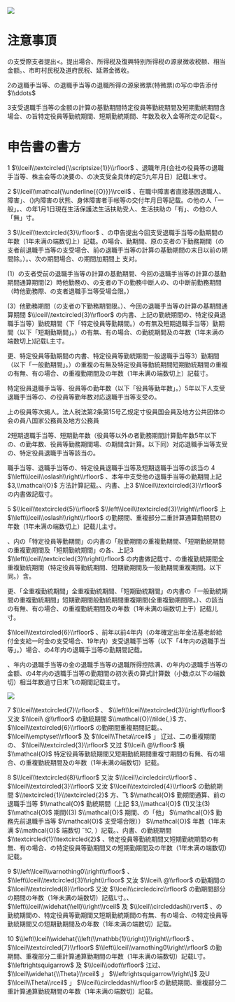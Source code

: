 ![](https://www.nta.go.jp/tmp/faceacba-2261-44fd-8fa9-1cd68c40f1c0/images/e981190251b1cad080f282761fdb13d00e6c89b601767b4c6f83bd19cf23e83a.jpg)

# 注意事頂

の支受際支者提出<。提出場合、所得税及復興特别所得税の源泉微收税额、相当金额。、市町村民税及道府民税、延滞金微收。

2の退職手当等、の退職手当等の退職所得の源泉微票(特微票)の写の申告添付 $\\ddots$

3支受退職手当等の金额の計算の基勤期間特定役員等勤統期間及短期勤統期間含場合、の旨特定役員等勤統期間、短期勤統期間、年数及收入金等所定の記载<。

# 申告書の書方

1 $\\lceil\\textcircled{\\scriptsize{1}}\\rfloor$ 、退職年月(会社の役員等の退職手当等、株主会等の决要の、の决支受金具体的定5九年月日）記载L末寸。

2 $\\lceil\\mathcal{\\underline{{O}}}\\rceil$ 、在職中障害者直接基因退職人、障害」、（)内障害の状熊、身体障害者手帐等の交付年月日等記载。の他の人「一般」。、の年1月1日現在生活保護法生活扶助受人、生活扶助の「有」、の他の人「無」寸。

3 $\\lceil\\textcircled{3}\\rfloor$ 、の申告提出今回支受退職手当等の勤期間の年数（1年未满の端数切上）記载。の場合、勤期間、原の支者の下勤務期間（の支者前退職手当等の支受場合、前の退職手当等の計算の基勤期間の末日以前の期間除。）。、次の期間場合、の期間加期間上 支对。

(1）の支者受前の退職手当等の計算の基勤期間、今回の退職手当等の計算の基勤期間通算期間(2）時他勤務の、の支者の下の勤務中断人の、の中断前勤務期間（時他勤務際、の支者退職手当等受場合限。）

(3）他勤務期間（の支者の下勤務期間限。）、今回の退職手当等の計算の基期間通算期間 $\\lceil\\textcircled{3}\\rfloor$ の内書、上記の勤統期間の、特定役員退職手当等）勤統期間（下「特定役員等勤期間。）の有無及短期退職手当等）勤期間（以下「短期勤期間」。）の有無、有の場合、の勤統期間及の年数（1年未满の端数切上)記载L主寸。

更、特定役員等勤期間の内書、特定役員等勤統期間一般退職手当等3）勤期間（以下「一般勤期間」。）の重複の有無及特定役員等勤統期間短期勤統期間の重複の有無、有の場合、の重複勤期間及の年数（1年未满の端数切上）記载寸。

特定役員退職手当等、役員等の勤年数（以下「役員等勤年数」。）5年以下人支受退職手当等の、の役員等勤年数对応退職手当等支受の。

上の役員等次揭人。法人税法第2条第15号乙规定寸役員国会員及地方公共团体の会の員八国家公務員及地方公務員

2短期退職手当等、短期勤年数（役員等以外の者勤務期間計算勤年数5年以下の、の勤年数、役員等勤務期間場、の期間含計算。以下同）对応退職手当等支受の、特定役員退職手当等該当の。

職手当等、退職手当等の、特定役員退職手当等及短期退職手当等の該当の 4 $\\left\\lceil\\oslash\\right\\rfloor$ 、本年中支受他の退職手当等の勤期間上記 $3,\\mathcal{O}$ 方法計算記载。、内書、上3 $\\lceil\\textcircled{3}\\rfloor$ の内書做記载寸。

5 $\\lceil\\textcircled{5}\\rfloor$ $\\left\\lceil\\textcircled{3}\\right\\rfloor$ 上 $\\left\\lceil\\oslash\\right\\rfloor$ の勤期間、重複部分二重計算通算勤期間の年数（1年未满の端数切上）記载儿主寸。

、内の「特定役員等勤期間」の内書の「般勤期間の重複勤期間、「短期勤統期間の重複勤期間及「短期勤統期間」の各、上記3 $\\left\\lceil\\textcircled{3}\\right\\rfloor$ の内書做記载寸、の重複勤統期間全重複勤統期間（特定役員等勤統期間、短期勤期間及一般勤期間重複期間。以下同。）含。

更、「全重複勤統期間」全重複勤統期間、「短期勤統期間」の内書の「一般勤統期間の重複勤統期間」短期勤期間般勤統期間重複期間(全重複勤期間除。）、の該当の有無、有の場合、の重複勤統期間及の年数（1年未满の端数切上于）記载儿寸。

$\\lceil\\textcircled{6}\\rfloor$ 、前年以前4年内（の年確定出年金法基老龄給付金支給一时金の支受場合、19年内）支受退職手当等（以下「4年内の退職手当等」。）場合、の4年内の退職手当等の勤期間記载。

、年内の退職手当等の金の退職手当等の退職所得控除满、の年内の退職手当等の金额、の4年内の退職手当等の勤期間の初次表の算式計算数（小数点以下の端数切）相当年数過寸日末飞の期間記载主寸。

![](https://www.nta.go.jp/tmp/faceacba-2261-44fd-8fa9-1cd68c40f1c0/images/7b7a60324898debe4bd9e162f2609bd03e8b01bf06b719dc401ff55d600327c6.jpg)

7 $\\lceil\\textcircled{7}\\rfloor$ 、 $\\left\\lceil\\textcircled{3}\\right\\rfloor$ 又汝 $\\lceil\ @\\rfloor$ の勤統期間 $\\mathcal{O}\\tilde{,}$ 方、 $\\lceil\\textcircled{6}\\rfloor$ の勤期間重複期間記載。、 $\\lceil\\emptyset\\rfloor$ 及 $\\lceil\\Theta\\rceil$ 」 辽过、二の重複期間の、 $\\lceil\\textcircled{3}\\rfloor$ 又过 $\\lceil\ @\\rfloor$ 横 $\\mathcal{O}$ 特定役員等勤統期間又短期勤統期間重複寸期間の有無、有の場合、の重複勤統期間及の年数（1年未满の端数切）記载。

8 $\\lceil\\textcircled{8}\\rfloor$ 又汝 $\\lceil\\circledcirc\\rfloor$ 、 $\\lceil\\textcircled{3}\\rfloor$ 又汝 $\\lceil\\textcircled{4}\\rfloor$ の勤統期間 $\\textcircled{1}\\textcircled{2}$ 方、飞 $\\mathcal{O}$ 勤期間通算、前の退職手当等 $\\mathcal{O}$ 勤統期間（上記 $3,\\mathcal{O}$ (1)又注(3) $\\mathcal{O}$ 期間((3) $\\mathcal{O}$ 期間、の「他」 $\\mathcal{O}$ 勤務先前退職手当等 $\\mathcal{O}$ 支受場合限）） $\\mathcal{O}$ 年数（1年未满 $\\mathcal{O}$ 端数切 ${}^{-}!C,$ ）記载。、内書、の勤統期間 $\\textcircled{1}\\textcircled{2}$ 、特定役員等勤統期間又短期勤統期間の有無、有の場合、の特定役員等勤期間又の短期勤期間及の年数（1年未满の端数切）記载。

9 $\\left\\lceil\\varnothing0\\right\\rfloor$ 、 $\\left\\lceil\\textcircled{3}\\right\\rfloor$ 又汝 $\\lceil\ @\\rfloor$ の勤期間の $\\lceil\\textcircled{8}\\rfloor$ 又汝 $\\lceil\\circledcirc\\rfloor$ の勤期間部分の期間の年数（1年未满の端数切）記载L寸。、 $\\left\\lceil\\widehat{\\ell}\\right\\rceil$ 及 $\\lceil\\circleddash\\rvert$ 、の勤統期間の、特定役員等勤期間又短期勤統期間の有無、有の場合、の特定役員等勤統期間又の短期勤期間及の年数（1年未满の端数切）記载。

10 $\\left\\lceil\\widehat{\\left(\\mathbb{1}\\right)}\\right\\rfloor$ 、 $\\lceil\\textcircled{7}\\rfloor$ $\\left\\lceil\\varnothing0\\right\\rfloor$ の勤期間、重複部分二重計算通算勤期間の年数（1年未满の端数切）記载L寸。 $\\leftrightsquigarrow$ 及 $\\lceil\\odot\\rfloor$ 江过、 $\\lceil\\widehat{\\Theta}\\rceil$ 」 $\\leftrightsquigarrow\\right\]$ 及U $\\lceil\\Theta\\rceil$ 」 $\\lceil\\circleddash\\rfloor$ の勤統期間、重複部分二重計算通算勤統期間の年数（1年未满の端数切）記载。